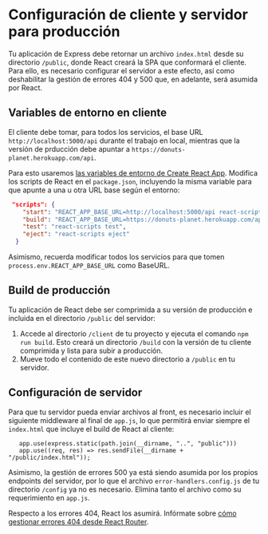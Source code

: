 # Configuración de cliente y servidor para producción

Tu aplicación de Express debe retornar un archivo `index.html` desde su directorio `/public`, donde React creará la SPA que conformará el cliente. Para ello, es necesario configurar el servidor a este efecto, así como deshabilitar la gestión de errores 404 y 500 que, en adelante, será asumida por React.


## Variables de entorno en cliente

El cliente debe tomar, para todos los servicios, el base URL `http://localhost:5000/api` durante el trabajo en local, mientras que la versión de prducción debe apuntar a `https://donuts-planet.herokuapp.com/api`.

Para esto usaremos [las variables de entorno de Create React App](https://create-react-app.dev/docs/adding-custom-environment-variables/). Modifica los scripts de React en el `package.json`, incluyendo la misma variable para que apunte a una u otra URL base según el entorno:

````json
 "scripts": {
    "start": "REACT_APP_BASE_URL=http://localhost:5000/api react-scripts start",
    "build": "REACT_APP_BASE_URL=https://donuts-planet.herokuapp.com/api react-scripts build",
    "test": "react-scripts test",
    "eject": "react-scripts eject"
  }
````
Asimismo, recuerda modificar todos los servicios para que tomen `process.env.REACT_APP_BASE_URL` como BaseURL.


## Build de producción 

Tu aplicación de React debe ser comprimida a su versión de producción e incluida en el directorio `/public` del servidor:

1. Accede al directorio `/client` de tu proyecto y ejecuta el comando `npm run build`. Esto creará un directorio `/build` con la versión de tu cliente comprimida y lista para subir a producción. 
2. Mueve todo el contenido de este nuevo directorio a `/public` en tu servidor.


## Configuración de servidor

Para que tu servidor pueda enviar archivos al front, es necesario incluir el siguiente middleware al final de `app.js`, lo que permitirá enviar siempre el `index.html` que incluye el build de React al cliente:

       app.use(express.static(path.join(__dirname, "..", "public")))
       app.use((req, res) => res.sendFile(__dirname + "/public/index.html"));
  
Asimismo, la gestión de errores 500 ya está siendo asumida por los propios endpoints del servidor, por lo que el archivo `error-handlers.config.js` de tu directorio `/config` ya no es necesario. Elimina tanto el archivo como su requerimiento en `app.js`.

Respecto a los errores 404, React los asumirá. Infórmate sobre [cómo gestionar errores 404 desde React Router](https://naveenda.medium.com/creating-a-custom-404-notfound-page-with-react-routers-56af9ad67807).


